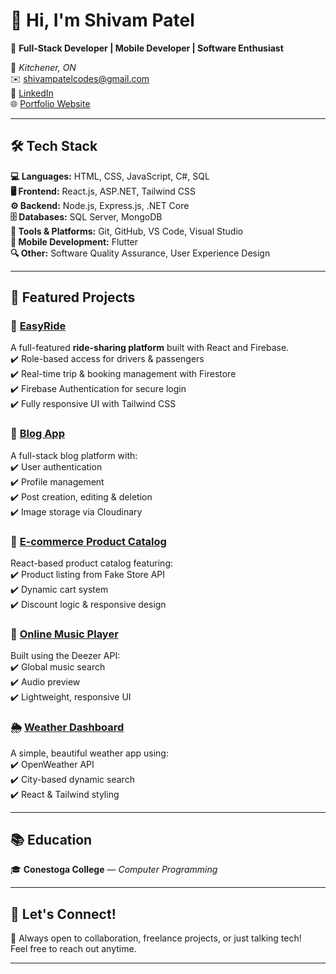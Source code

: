 # 👋 Hi, I'm Shivam Patel

🚀 **Full-Stack Developer | Mobile Developer | Software Enthusiast**

📍 *Kitchener, ON*  
✉️ [shivampatelcodes@gmail.com](mailto:shivampatelcodes@gmail.com)  
🔗 [LinkedIn](https://www.linkedin.com/in/shivam-patel-89baa1261/)  
🌐 [Portfolio Website](https://shivampatel.vercel.app/)

---

## 🛠 Tech Stack

**💻 Languages:** HTML, CSS, JavaScript, C#, SQL  
**🖥 Frontend:** React.js, ASP.NET, Tailwind CSS  
**⚙️ Backend:** Node.js, Express.js, .NET Core  
**🗄 Databases:** SQL Server, MongoDB  
**🔧 Tools & Platforms:** Git, GitHub, VS Code, Visual Studio  
**📱 Mobile Development:** Flutter  
**🔍 Other:** Software Quality Assurance, User Experience Design

---

## 📌 Featured Projects

### 🚗 [EasyRide](https://easyride-lime.vercel.app)
A full-featured **ride-sharing platform** built with React and Firebase.  
✔️ Role-based access for drivers & passengers  
✔️ Real-time trip & booking management with Firestore  
✔️ Firebase Authentication for secure login  
✔️ Fully responsive UI with Tailwind CSS  

### 📖 [Blog App](https://blogapp-prodfrontend.vercel.app/login)
A full-stack blog platform with:  
✔️ User authentication  
✔️ Profile management  
✔️ Post creation, editing & deletion  
✔️ Image storage via Cloudinary  

### 🛒 [E-commerce Product Catalog](https://shivampatel1.vercel.app/)
React-based product catalog featuring:  
✔️ Product listing from Fake Store API  
✔️ Dynamic cart system  
✔️ Discount logic & responsive design  

### 🎵 [Online Music Player](https://online-music-preview.netlify.app)
Built using the Deezer API:  
✔️ Global music search  
✔️ Audio preview  
✔️ Lightweight, responsive UI  

### 🌦 [Weather Dashboard](https://weather-finder-web.vercel.app/)
A simple, beautiful weather app using:  
✔️ OpenWeather API  
✔️ City-based dynamic search  
✔️ React & Tailwind styling

---

## 📚 Education

🎓 **Conestoga College** — *Computer Programming*

---

## 📢 Let's Connect!

💬 Always open to collaboration, freelance projects, or just talking tech!  
Feel free to reach out anytime.

---

